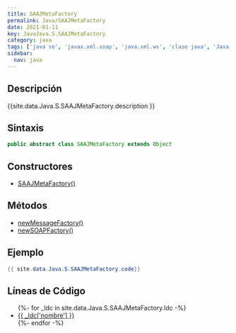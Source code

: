 ```yaml
---
title: SAAJMetaFactory
permalink: Java/SAAJMetaFactory
date: 2021-01-11
key: JavaJava.S.SAAJMetaFactory
category: java
tags: ['java se', 'javax.xml.soap', 'java.xml.ws', 'clase java', 'Java 1.6', 'SAAJ Java 1.3']
sidebar: 
  nav: java
---
```


## Descripción
{{site.data.Java.S.SAAJMetaFactory.description }}

## Sintaxis
~~~java
public abstract class SAAJMetaFactory extends Object
~~~

## Constructores
* [SAAJMetaFactory()](/Java/SAAJMetaFactory/SAAJMetaFactory/)

## Métodos
* [newMessageFactory()](/Java/SAAJMetaFactory/newMessageFactory)
* [newSOAPFactory()](/Java/SAAJMetaFactory/newSOAPFactory)

## Ejemplo
~~~java
{{ site.data.Java.S.SAAJMetaFactory.code}}
~~~

## Líneas de Código
<ul>
{%- for _ldc in site.data.Java.S.SAAJMetaFactory.ldc -%}
   <li>
       <a href="{{_ldc['url'] }}">{{ _ldc['nombre'] }}</a>
   </li>
{%- endfor -%}
</ul>
